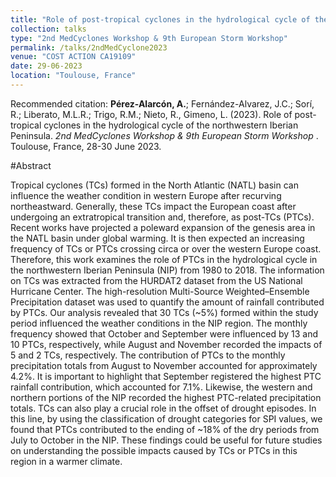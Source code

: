 ```yaml
---
title: "Role of post-tropical cyclones in the hydrological cycle of the northwestern Iberian Peninsula"
collection: talks
type: "2nd MedCyclones Workshop & 9th European Storm Workshop"
permalink: /talks/2ndMedCyclone2023
venue: "COST ACTION CA19109"
date: 29-06-2023
location: "Toulouse, France"
---
```


Recommended citation: <b>Pérez-Alarcón, A.</b>; Fernández-Alvarez, J.C.; Sorí, R.; Liberato, M.L.R.; Trigo, R.M.; Nieto, R., Gimeno, L. (2023). 
Role of post-tropical cyclones in the hydrological cycle of the northwestern Iberian Peninsula. <i> 2nd MedCyclones Workshop & 9th European Storm Workshop </i>.
Toulouse, France, 28-30 June 2023.

#Abstract

Tropical cyclones (TCs) formed in the North Atlantic (NATL) basin can influence the weather condition in western Europe after recurving northeastward. Generally, these 
TCs impact the European coast after undergoing an extratropical transition and,  therefore, as post-TCs (PTCs). Recent works have projected a poleward expansion of the
genesis area in the NATL basin under global warming. It is then expected an increasing frequency of  TCs or PTCs crossing circa or over the western Europe coast. Therefore, 
this work examines the role of PTCs in the hydrological cycle in the northwestern Iberian Peninsula (NIP) from 1980 to 2018. The information on TCs was extracted from the
HURDAT2 dataset from the US National Hurricane Center. The high-resolution Multi-Source Weighted–Ensemble Precipitation dataset was used to quantify the amount of rainfall 
contributed by PTCs. Our analysis revealed that 30 TCs (~5%) formed within the study period influenced the weather conditions in the NIP region. The monthly frequency showed 
that October and September were influenced by 13 and 10 PTCs, respectively, while August and November recorded the impacts of 5 and 2 TCs, respectively. The contribution of PTCs 
to the monthly precipitation totals from August to November accounted for approximately 4.2%. It is important to highlight that September registered the highest PTC rainfall
contribution, which accounted for 7.1%. Likewise, the western and northern portions of the NIP recorded the highest PTC-related precipitation totals. TCs can also play a crucial
role in the offset of drought episodes. In this line, by using the classification of drought categories for SPI values, we found that PTCs contributed to the ending of ~18% of
the dry periods from July to October in the NIP. These findings could be useful for future studies on understanding the possible impacts caused by TCs or  PTCs in this region 
in a warmer climate.
